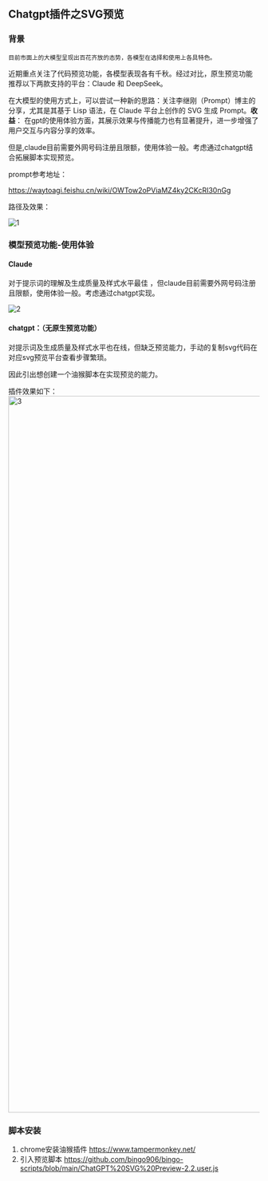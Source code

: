 ## Chatgpt插件之SVG预览

### 背景

 	目前市面上的大模型呈现出百花齐放的态势，各模型在选择和使用上各具特色。

​     近期重点关注了代码预览功能，各模型表现各有千秋。经过对比，原生预览功能 推荐以下两款支持的平台：Claude 和 DeepSeek。

​      在大模型的使用方式上，可以尝试一种新的思路：关注李继刚（Prompt）博主的分享，尤其是其基于 Lisp 语法，在 Claude 平台上创作的 SVG 生成 Prompt。**收益**： 在gpt的使用体验方面，其展示效果与传播能力也有显著提升，进一步增强了用户交互与内容分享的效率。

​       但是,claude目前需要外网号码注册且限额，使用体验一般。考虑通过chatgpt结合拓展脚本实现预览。

prompt参考地址： 

https://waytoagi.feishu.cn/wiki/OWTow2oPViaMZ4ky2CKcRI30nGg

路径及效果：

![1](https://github.com/user-attachments/assets/d6e135c0-eea3-4386-a045-c68d48592b61)



### 模型预览功能-使用体验

#### Claude


对于提示词的理解及生成质量及样式水平最佳 ，但claude目前需要外网号码注册且限额，使用体验一般。考虑通过chatgpt实现。

![2](https://github.com/user-attachments/assets/a9278226-eea3-447e-b151-6cac55ec91f4)


#### chatgpt：（无原生预览功能）

对提示词及生成质量及样式水平也在线，但缺乏预览能力，手动的复制svg代码在对应svg预览平台查看步骤繁琐。

因此引出想创建一个油猴脚本在实现预览的能力。

插件效果如下： 
<img width="1437" alt="3" src="https://github.com/user-attachments/assets/6b7624b3-62d3-4fcd-a26c-81ec5f539e42">


### 脚本安装

1. chrome安装油猴插件  https://www.tampermonkey.net/
2. 引入预览脚本
https://github.com/bingo906/bingo-scripts/blob/main/ChatGPT%20SVG%20Preview-2.2.user.js


